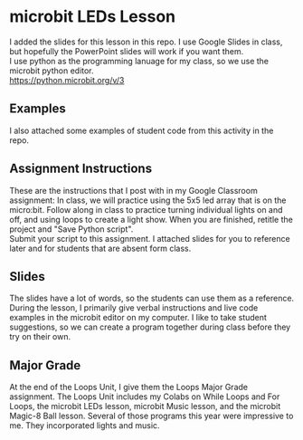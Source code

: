# microbit LEDs Lesson  

I added the slides for this lesson in this repo.  I use Google Slides in class, but hopefully the PowerPoint slides will work if you want them.  
I use python as the programming lanuage for my class, so we use the microbit python editor.  
https://python.microbit.org/v/3  

## Examples  
I also attached some examples of student code from this activity in the repo.  

## Assignment Instructions  
These are the instructions that I post with in my Google Classroom assignment:
In class, we will practice using the 5x5 led array that is on the micro:bit.
Follow along in class to practice turning individual lights on and off, and using loops to create a light show.
When you are finished, retitle the project and "Save Python script".  
Submit your script to this assignment.
I attached slides for you to reference later and for students that are absent form class.

## Slides  
The slides have a lot of words, so the students can use them as a reference.  
During the lesson, I primarily give verbal instructions and live code examples in the microbit editor on my computer.
I like to take student suggestions, so we can create a program together during class before they try on their own.  

## Major Grade  
At the end of the Loops Unit, I give them the Loops Major Grade assignment.  The Loops Unit includes my Colabs on While Loops and For Loops, the microbit LEDs lesson, microbit Music lesson, and the microbit Magic-8 Ball lesson. Several of those programs this year were impressive to me.  They incorporated lights and music.  
